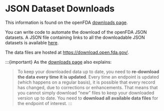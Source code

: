 # JSON Dataset Downloads

This information is found on the openFDA [downloads page](https://open.fda.gov/apis/downloads/).

You can write code to automate the download of the openFDA JSON datasets. A JSON file containing links to all the downloadable JSON datasets
is available [here](https://api.fda.gov/download.json).
 
The data files are hosted at <https://download.open.fda.gov/>.


:::{important}
As the [downloads page](https://open.fda.gov/apis/downloads/) also explains:

> To keep your downloaded data up to date, you need to **re-download the data every time it is updated**. Every time an endpoint is updated
(which happens on a regular basis), it is possible that every record has changed, due to corrections or enhancements. That means that you
cannot simply download “new” files to keep your downloaded version up to date. You need to **download all available data files** for the endpoint
of interest.
:::

